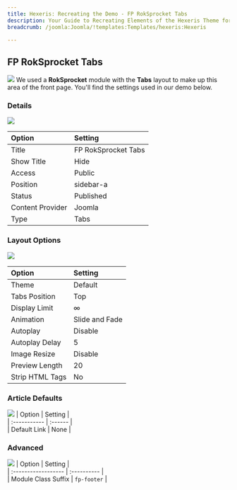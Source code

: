 ```yaml
---
title: Hexeris: Recreating the Demo - FP RokSprocket Tabs
description: Your Guide to Recreating Elements of the Hexeris Theme for Joomla
breadcrumb: /joomla:Joomla/!templates:Templates/hexeris:Hexeris

---
```


FP RokSprocket Tabs
-----
![][demo]
We used a **RokSprocket** module with the **Tabs** layout to make up this area of the front page. You'll find the settings used in our demo below.

### Details
![][demo2]

| Option           | Setting             |  
| :--------------- | :------------------ |  
| Title            | FP RokSprocket Tabs |  
| Show Title       | Hide                |  
| Access           | Public              |  
| Position         | sidebar-a           |  
| Status           | Published           |  
| Content Provider | Joomla              |  
| Type             | Tabs                |   

### Layout Options
![][demo3]

| Option          | Setting        |  
| :-------------- | :------------- |  
| Theme           | Default        |  
| Tabs Position   | Top            |  
| Display Limit   | ∞              |  
| Animation       | Slide and Fade |  
| Autoplay        | Disable        |  
| Autoplay Delay  | 5              |  
| Image Resize    | Disable        |  
| Preview Length  | 20             |  
| Strip HTML Tags | No             |  
 

### Article Defaults
![][demo4]
| Option       | Setting |  
| :----------- | :------ |  
| Default Link | None    |  

### Advanced
![][demo5]
| Option              | Setting     |  
| :------------------ | :---------- |  
| Module Class Suffix | `fp-footer` |   

[demo]: assets/demo_10.jpeg
[demo2]: assets/tabs_1.jpeg
[demo3]: assets/tabs_2.jpeg
[demo4]: assets/tabs_3.jpeg
[demo5]: assets/tabs_4.jpeg